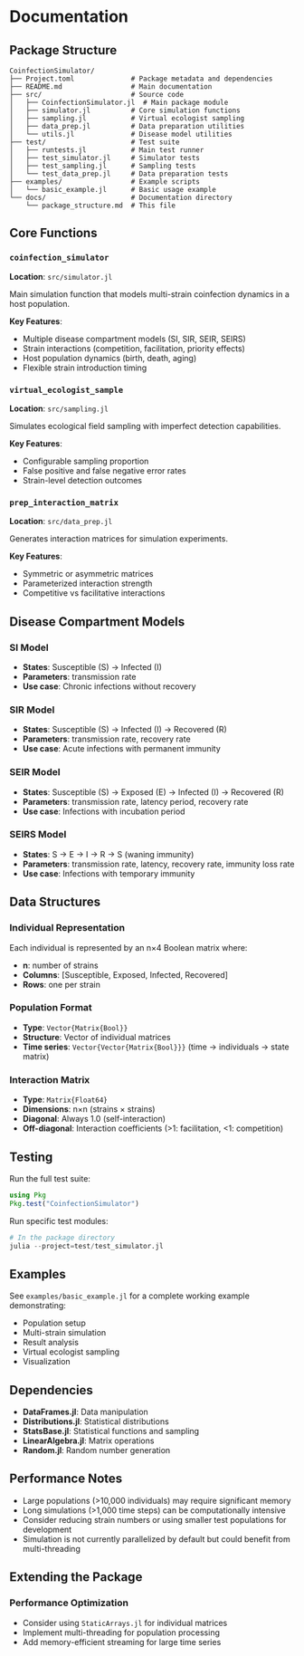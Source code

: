 # Documentation

## Package Structure

```
CoinfectionSimulator/
├── Project.toml              # Package metadata and dependencies
├── README.md                 # Main documentation
├── src/                      # Source code
│   ├── CoinfectionSimulator.jl  # Main package module
│   ├── simulator.jl          # Core simulation functions
│   ├── sampling.jl           # Virtual ecologist sampling
│   ├── data_prep.jl          # Data preparation utilities
│   └── utils.jl              # Disease model utilities
├── test/                     # Test suite
│   ├── runtests.jl           # Main test runner
│   ├── test_simulator.jl     # Simulator tests
│   ├── test_sampling.jl      # Sampling tests
│   └── test_data_prep.jl     # Data preparation tests
├── examples/                 # Example scripts
│   └── basic_example.jl      # Basic usage example
└── docs/                     # Documentation directory
    └── package_structure.md  # This file
```

## Core Functions

### `coinfection_simulator`
**Location**: `src/simulator.jl`

Main simulation function that models multi-strain coinfection dynamics in a host population.

**Key Features**:
- Multiple disease compartment models (SI, SIR, SEIR, SEIRS)
- Strain interactions (competition, facilitation, priority effects)
- Host population dynamics (birth, death, aging)
- Flexible strain introduction timing

### `virtual_ecologist_sample`
**Location**: `src/sampling.jl`

Simulates ecological field sampling with imperfect detection capabilities.

**Key Features**:
- Configurable sampling proportion
- False positive and false negative error rates
- Strain-level detection outcomes

### `prep_interaction_matrix`
**Location**: `src/data_prep.jl`

Generates interaction matrices for simulation experiments.

**Key Features**:
- Symmetric or asymmetric matrices
- Parameterized interaction strength
- Competitive vs facilitative interactions

## Disease Compartment Models

### SI Model
- **States**: Susceptible (S) → Infected (I)
- **Parameters**: transmission rate
- **Use case**: Chronic infections without recovery

### SIR Model  
- **States**: Susceptible (S) → Infected (I) → Recovered (R)
- **Parameters**: transmission rate, recovery rate
- **Use case**: Acute infections with permanent immunity

### SEIR Model
- **States**: Susceptible (S) → Exposed (E) → Infected (I) → Recovered (R)
- **Parameters**: transmission rate, latency period, recovery rate
- **Use case**: Infections with incubation period

### SEIRS Model
- **States**: S → E → I → R → S (waning immunity)
- **Parameters**: transmission rate, latency, recovery rate, immunity loss rate
- **Use case**: Infections with temporary immunity

## Data Structures

### Individual Representation
Each individual is represented by an n×4 Boolean matrix where:
- **n**: number of strains
- **Columns**: [Susceptible, Exposed, Infected, Recovered]
- **Rows**: one per strain

### Population Format
- **Type**: `Vector{Matrix{Bool}}`
- **Structure**: Vector of individual matrices
- **Time series**: `Vector{Vector{Matrix{Bool}}}` (time → individuals → state matrix)

### Interaction Matrix
- **Type**: `Matrix{Float64}`
- **Dimensions**: n×n (strains × strains)
- **Diagonal**: Always 1.0 (self-interaction)
- **Off-diagonal**: Interaction coefficients (>1: facilitation, <1: competition)

## Testing

Run the full test suite:
```julia
using Pkg
Pkg.test("CoinfectionSimulator")
```

Run specific test modules:
```julia
# In the package directory
julia --project=test/test_simulator.jl
```

## Examples

See `examples/basic_example.jl` for a complete working example demonstrating:
- Population setup
- Multi-strain simulation
- Result analysis
- Virtual ecologist sampling
- Visualization

## Dependencies

- **DataFrames.jl**: Data manipulation
- **Distributions.jl**: Statistical distributions
- **StatsBase.jl**: Statistical functions and sampling
- **LinearAlgebra.jl**: Matrix operations
- **Random.jl**: Random number generation

## Performance Notes

- Large populations (>10,000 individuals) may require significant memory
- Long simulations (>1,000 time steps) can be computationally intensive
- Consider reducing strain numbers or using smaller test populations for development
- Simulation is not currently parallelized by default but could benefit from multi-threading

## Extending the Package

### Performance Optimization
- Consider using `StaticArrays.jl` for individual matrices
- Implement multi-threading for population processing
- Add memory-efficient streaming for large time series
